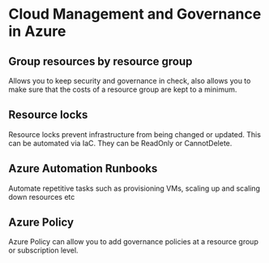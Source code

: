 # Cloud Management and Governance in Azure

## Group resources by resource group

Allows you to keep security and governance in check, also allows you to make sure that the costs of a resource group are kept to a minimum.

## Resource locks

Resource locks prevent infrastructure from being changed or updated. This can be automated via IaC. They can be ReadOnly or CannotDelete.

## Azure Automation Runbooks

Automate repetitive tasks such as provisioning VMs, scaling up and scaling down resources etc

## Azure Policy

Azure Policy can allow you to add governance policies at a resource group or subscription level.






